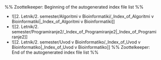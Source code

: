 %% Zoottelkeeper: Beginning of the autogenerated index file list  %%
-  ![[2. Letnik/2. semester/Algoritmi v Bioinformatiki/_Index_of_Algoritmi v Bioinformatiki|_Index_of_Algoritmi v Bioinformatiki]]
-  ![[2. Letnik/2. semester/Programiranje2/_Index_of_Programiranje2|_Index_of_Programiranje2]]
-  ![[2. Letnik/2. semester/Uvod v Bioinformatiko/_Index_of_Uvod v Bioinformatiko|_Index_of_Uvod v Bioinformatiko]]
%% Zoottelkeeper: End of the autogenerated index file list  %%
